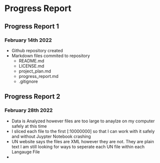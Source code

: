 
# Progress Report

## Progress Report 1
### February 14th 2022
- Github repository created
- Markdown files commited to repository 
     -  README.md
     -  LICENSE.md
     -  project_plan.md
     -  progress_report.md
     -  .gitignore
    
## Progress Report 2
### February 28th 2022
- Data is Analyzed however files are too large to anaylze on my computer safely at this time
- I sliced each file to the first [:10000000] so that I can work with it safely and without Juypter Notebook crashing
- UN website says the files are XML however they are not. They are plain text I am still looking for ways to seperate each UN file within each Langauge File
- 


